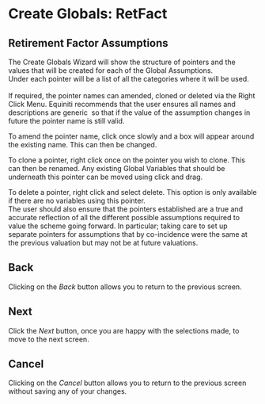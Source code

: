 # Create Globals: RetFact



## Retirement Factor Assumptions

The Create Globals Wizard will show the structure of pointers and the
values that will be created for each of the Global Assumptions.  
Under each pointer will be a list of all the categories where it will be
used.  
   
If required, the pointer names can amended, cloned or deleted via the
Right Click Menu. Equiniti recommends that the user ensures all names
and descriptions are generic  so that if the value of the assumption
changes in future the pointer name is still valid.

To amend the pointer name, click once slowly and a box will appear
around the existing name. This can then be changed. 

To clone a pointer, right click once on the pointer you wish to clone.
This can then be renamed. Any existing Global Variables that should be
underneath this pointer can be moved using click and drag.

To delete a pointer, right click and select delete. This option is only
available if there are no variables using this pointer.  
The user should also ensure that the pointers established are a true and
accurate reflection of all the different possible assumptions required
to value the scheme going forward. In particular; taking care to set up
separate pointers for assumptions that by co-incidence were the same at
the previous valuation but may not be at future valuations.

## Back

Clicking on the _Back_ button allows you to return to the previous screen.

## Next

Click the _Next_ button, once you are happy with the selections made, to
move to the next screen.

## Cancel

Clicking on the _Cancel_ button allows you to return to the previous
screen without saving any of your changes.